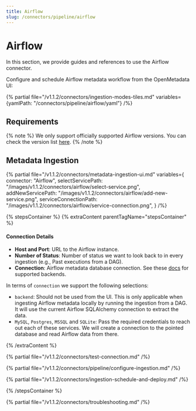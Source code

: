 ```yaml
---
title: Airflow
slug: /connectors/pipeline/airflow
---
```


# Airflow

In this section, we provide guides and references to use the Airflow connector.

Configure and schedule Airflow metadata workflow from the OpenMetadata UI:

{% partial file="/v1.1.2/connectors/ingestion-modes-tiles.md" variables={yamlPath: "/connectors/pipeline/airflow/yaml"} /%}

## Requirements

{% note %}
We only support officially supported Airflow versions. 
You can check the version list [here](https://airflow.apache.org/docs/apache-airflow/stable/installation/supported-versions.html).
{% /note %}

## Metadata Ingestion

{% partial 
  file="/v1.1.2/connectors/metadata-ingestion-ui.md" 
  variables={
    connector: "Airflow", 
    selectServicePath: "/images/v1.1.2/connectors/airflow/select-service.png",
    addNewServicePath: "/images/v1.1.2/connectors/airflow/add-new-service.png",
    serviceConnectionPath: "/images/v1.1.2/connectors/airflow/service-connection.png",
} 
/%}

{% stepsContainer %}
{% extraContent parentTagName="stepsContainer" %}

#### Connection Details

- **Host and Port**: URL to the Airflow instance.
- **Number of Status**: Number of status we want to look back to in every ingestion (e.g., Past executions from a DAG).
- **Connection**: Airflow metadata database connection. See these [docs](https://airflow.apache.org/docs/apache-airflow/stable/howto/set-up-database.html)
  for supported backends.

In terms of `connection` we support the following selections:

- `backend`: Should not be used from the UI. This is only applicable when ingesting Airflow metadata locally
    by running the ingestion from a DAG. It will use the current Airflow SQLAlchemy connection to extract the data.
- `MySQL`, `Postgres`, `MSSQL` and `SQLite`: Pass the required credentials to reach out each of these services. We
    will create a connection to the pointed database and read Airflow data from there.

{% /extraContent %}

{% partial file="/v1.1.2/connectors/test-connection.md" /%}

{% partial file="/v1.1.2/connectors/pipeline/configure-ingestion.md" /%}

{% partial file="/v1.1.2/connectors/ingestion-schedule-and-deploy.md" /%}

{% /stepsContainer %}

{% partial file="/v1.1.2/connectors/troubleshooting.md" /%}

